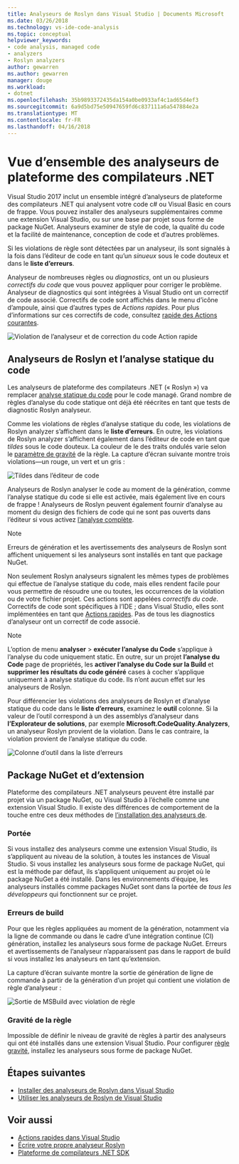 ```yaml
---
title: Analyseurs de Roslyn dans Visual Studio | Documents Microsoft
ms.date: 03/26/2018
ms.technology: vs-ide-code-analysis
ms.topic: conceptual
helpviewer_keywords:
- code analysis, managed code
- analyzers
- Roslyn analyzers
author: gewarren
ms.author: gewarren
manager: douge
ms.workload:
- dotnet
ms.openlocfilehash: 35b9893372435da154a0be0933af4c1ad65d4ef3
ms.sourcegitcommit: 6a9d5bd75e50947659fd6c837111a6a547884e2a
ms.translationtype: MT
ms.contentlocale: fr-FR
ms.lasthandoff: 04/16/2018
---
```

# <a name="overview-of-net-compiler-platform-analyzers"></a>Vue d’ensemble des analyseurs de plateforme des compilateurs .NET

Visual Studio 2017 inclut un ensemble intégré d’analyseurs de plateforme des compilateurs .NET qui analysent votre code c# ou Visual Basic en cours de frappe. Vous pouvez installer des analyseurs supplémentaires comme une extension Visual Studio, ou sur une base par projet sous forme de package NuGet. Analyseurs examiner de style de code, la qualité du code et la facilité de maintenance, conception de code et d’autres problèmes.

Si les violations de règle sont détectées par un analyseur, ils sont signalés à la fois dans l’éditeur de code en tant qu’un *sinueux* sous le code douteux et dans le **liste d’erreurs**.

Analyseur de nombreuses règles ou *diagnostics*, ont un ou plusieurs *correctifs du code* que vous pouvez appliquer pour corriger le problème. Analyseur de diagnostics qui sont intégrées à Visual Studio ont un correctif de code associé. Correctifs de code sont affichés dans le menu d’icône d’ampoule, ainsi que d’autres types de *Actions rapides*. Pour plus d’informations sur ces correctifs de code, consultez [rapide des Actions courantes](../ide/common-quick-actions.md).

![Violation de l’analyseur et de correction du code Action rapide](../code-quality/media/built-in-analyzer-code-fix.png)

## <a name="roslyn-analyzers-vs-static-code-analysis"></a>Analyseurs de Roslyn et l’analyse statique du code

Les analyseurs de plateforme des compilateurs .NET (« Roslyn ») va remplacer [analyse statique du code](../code-quality/code-analysis-for-managed-code-overview.md) pour le code managé. Grand nombre de règles d’analyse du code statique ont déjà été réécrites en tant que tests de diagnostic Roslyn analyseur.

Comme les violations de règles d’analyse statique du code, les violations de Roslyn analyzer s’affichent dans le **liste d’erreurs**. En outre, les violations de Roslyn analyzer s’affichent également dans l’éditeur de code en tant que *tildes* sous le code douteux. La couleur de le des traits ondulés varie selon le [paramètre de gravité](../code-quality/use-roslyn-analyzers.md#rule-severity) de la règle. La capture d’écran suivante montre trois violations&mdash;un rouge, un vert et un gris :

![Tildes dans l’éditeur de code](media/diagnostics-severity-colors.png)

Analyseurs de Roslyn analyser le code au moment de la génération, comme l’analyse statique du code si elle est activée, mais également live en cours de frappe ! Analyseurs de Roslyn peuvent également fournir d’analyse au moment du design des fichiers de code qui ne sont pas ouverts dans l’éditeur si vous activez [l’analyse complète](../code-quality/how-to-enable-and-disable-full-solution-analysis-for-managed-code.md#to-toggle-full-solution-analysis).

> [!NOTE]
> Erreurs de génération et les avertissements des analyseurs de Roslyn sont affichent uniquement si les analyseurs sont installés en tant que package NuGet.

Non seulement Roslyn analyseurs signalent les mêmes types de problèmes qui effectue de l’analyse statique du code, mais elles rendent facile pour vous permettre de résoudre une ou toutes, les occurrences de la violation ou de votre fichier projet. Ces actions sont appelées *correctifs du code*. Correctifs de code sont spécifiques à l’IDE ; dans Visual Studio, elles sont implémentées en tant que [Actions rapides](../ide/quick-actions.md). Pas de tous les diagnostics d’analyseur ont un correctif de code associé.

> [!NOTE]
> L’option de menu **analyser** > **exécuter l’analyse du Code** s’applique à l’analyse du code uniquement static. En outre, sur un projet **l’analyse du Code** page de propriétés, les **activer l’analyse du Code sur la Build** et **supprimer les résultats du code généré** cases à cocher s’applique uniquement à analyse statique du code. Ils n’ont aucun effet sur les analyseurs de Roslyn.

Pour différencier les violations des analyseurs de Roslyn et d’analyse statique du code dans le **liste d’erreurs**, examinez le **outil** colonne. Si la valeur de l’outil correspond à un des assemblys d’analyseur dans **l’Explorateur de solutions**, par exemple **Microsoft.CodeQuality.Analyzers**, un analyseur Roslyn provient de la violation. Dans le cas contraire, la violation provient de l’analyse statique du code.

![Colonne d’outil dans la liste d’erreurs](media/code-analysis-tool-in-error-list.png)

## <a name="nuget-package-vs-extension"></a>Package NuGet et d’extension

Plateforme des compilateurs .NET analyseurs peuvent être installé par projet via un package NuGet, ou Visual Studio à l’échelle comme une extension Visual Studio. Il existe des différences de comportement de la touche entre ces deux méthodes de [l’installation des analyseurs de](../code-quality/install-roslyn-analyzers.md).

### <a name="scope"></a>Portée

Si vous installez des analyseurs comme une extension Visual Studio, ils s’appliquent au niveau de la solution, à toutes les instances de Visual Studio. Si vous installez les analyseurs sous forme de package NuGet, qui est la méthode par défaut, ils s’appliquent uniquement au projet où le package NuGet a été installé. Dans les environnements d’équipe, les analyseurs installés comme packages NuGet sont dans la portée de *tous les développeurs* qui fonctionnent sur ce projet.

### <a name="build-errors"></a>Erreurs de build

Pour que les règles appliquées au moment de la génération, notamment via la ligne de commande ou dans le cadre d’une intégration continue (CI) génération, installez les analyseurs sous forme de package NuGet. Erreurs et avertissements de l’analyseur n’apparaissent pas dans le rapport de build si vous installez les analyseurs en tant qu’extension.

La capture d’écran suivante montre la sortie de génération de ligne de commande à partir de la génération d’un projet qui contient une violation de règle d’analyseur :

![Sortie de MSBuild avec violation de règle](media/command-line-build-analyzers.png)

### <a name="rule-severity"></a>Gravité de la règle

Impossible de définir le niveau de gravité de règles à partir des analyseurs qui ont été installés dans une extension Visual Studio. Pour configurer [règle gravité](../code-quality/use-roslyn-analyzers.md#rule-severity), installez les analyseurs sous forme de package NuGet.

## <a name="next-steps"></a>Étapes suivantes

- [Installer des analyseurs de Roslyn dans Visual Studio](../code-quality/install-roslyn-analyzers.md)
- [Utiliser les analyseurs de Roslyn de Visual Studio](../code-quality/use-roslyn-analyzers.md)

## <a name="see-also"></a>Voir aussi

- [Actions rapides dans Visual Studio](../ide/quick-actions.md)
- [Écrire votre propre analyseur Roslyn](../extensibility/getting-started-with-roslyn-analyzers.md)
- [Plateforme de compilateurs .NET SDK](/dotnet/csharp/roslyn-sdk/)